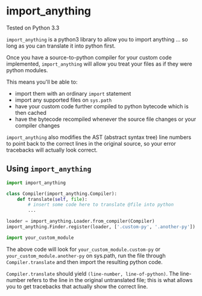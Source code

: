 # import_anything

Tested on Python 3.3

`import_anything` is a python3 library to allow you to import anything ... so long as you can translate it into python first.

Once you have a source-to-python compiler for your custom code implemented, `import_anything` will allow you treat your files as if they were python modules.

This means you'll be able to:
- import them with an ordinary `import` statement
- import any supported files on `sys.path`
- have your custom code further compiled to python bytecode which is then cached
- have the bytecode recompiled whenever the source file changes or your compiler changes

`import_anything` also modifies the AST (abstract syntax tree) line numbers to point back to the correct lines in the original source, so your error tracebacks will actually look correct.

## Using `import_anything`

```python
import import_anything

class Compiler(import_anything.Compiler):
    def translate(self, file):
        # insert some code here to translate @file into python
        ...

loader = import_anything.Loader.from_compiler(Compiler)
import_anything.Finder.register(loader, ['.custom-py', '.another-py'])

import your_custom_module
```

The above code will look for `your_custom_module.custom-py` or `your_custom_module.another-py` on sys.path, run the file through `Compiler.translate` and then import the resulting python code.

`Compiler.translate` should yield `(line-number, line-of-python)`. The line-number refers to the line in the original untranslated file; this is what allows you to get tracebacks that actually show the correct line.
